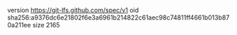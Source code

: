 version https://git-lfs.github.com/spec/v1
oid sha256:a9376dc6e21802f6e3a6961b214822c61aec98c74811ff4661b013b870a211ee
size 2165
